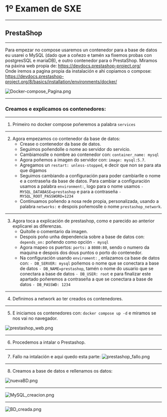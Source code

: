 # 1º Examen de SXE

---
## PrestaShop

----

Para empezar no compose usaremos un contenedor para a base de datos eu usarei o 
MySQL (dado que a coñezo e tamén xa fixemos probas con postgresSQL e mariaDB), e  outro
contenedor para o PrestaShop. Miramos na páxina web propia de: 
https://devdocs.prestashop-project.org/
<br>
Onde iremos a pagina propia da instalación e ahi copiamos o compose:
https://devdocs.prestashop-project.org/8/basics/installation/environments/docker/

![Docker-compose_Pagina.png](..%2F..%2FPictures%2FScreenshots%2FDocker-compose_Pagina.png)

----
### Creamos e explicamos os contenedores:

---
1.  Primeiro no docker compose poñeremos a palabra `services`

---
2. Agora empezamos co contenedor da base de datos:
   - Crease o contenedor da base de datos.
   - Seguimos poñendolle o nome ao servidor do servicio.
   - Cambiamoslle o nombre ao contenedor con: `container_name: mysql`
   - Agora poñemos a imagen do servidor con: `image: mysql:5.7`.
   - Agregamos un `restart: unless-stopped`, e decir que non se para ata que digamos
   - Seguimos cambiando a configuración para poder cambiarlle o nome e a contraseña
     da base de datos. Para cambiar a configuración usamos a palabra `environment:`,
     logo para o nome usamos `- MYSQL_DATABASE=prestashop` e para a contraseña 
    `- MYSQL_ROOT_PASSWORD=1234`
   - Continuamos poñendo a nosa rede propia, personalizada, usando a palabra `networks:`
     e despois poñemoslle o nome `prestashop_network`.

---

3. Agora toca a explicación de prestashop, como e parecido ao anterior explicarei as diferenzas.
   - Quitolle o comentario da imagen.
   - Despois poño unha dependencia sobre a base de datos con: `depends_on:` poñendo 
     como opción `- mysql`
   - Agora mapeo os puertos: `ports:` a `8080:80`, sendo o numero da maquina e despois 
     dos dous puntos o porto do contenedor.
   - Na configuración usando `enviroment:` , enlazamos ca base de datos con: `- DB_SERVER: mysql`
    poñemos o nome que se conectara a base de datos `- DB_NAME=prestashop`, tamén o nome do usuario
    que se conectara a base de datos `- DB_USER: root` e para finalizar este apartado poñeremos a contraseña
    a que se conectara a base de datos `- DB_PASSWD: 1234` 
   
---

4. Definimos a network ao ter creados os contenedores.

---
5. E iniciamos os contenedores con: `docker compose up -d` e miramos se nos vai no navegador.

![prestashop_web.png](..%2F..%2FPictures%2FScreenshots%2Fprestashop_web.png)

---
6. Procedemos a intalar o Prestashop.

---
7. Fallo na intalación e aqui quedo esta parte:
![prestashop_fallo.png](..%2F..%2FPictures%2FScreenshots%2Fprestashop_fallo.png)

--- 
8. Creamos a base de datos e rellenamos os datos:

![nuevaBD.png](..%2F..%2FPictures%2FScreenshots%2FnuevaBD.png)

------
![MySQL_creacion.png](..%2F..%2FPictures%2FScreenshots%2FMySQL_creacion.png)

--------
![BD_creada.png](..%2F..%2FPictures%2FScreenshots%2FBD_creada.png)

